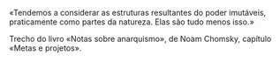 «Tendemos a considerar as estruturas resultantes do poder imutáveis, praticamente como partes da natureza. Elas são tudo menos isso.» 

Trecho do livro «Notas sobre anarquismo», de Noam Chomsky, capítulo «Metas e projetos».
